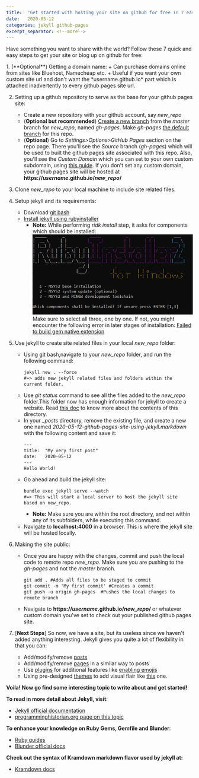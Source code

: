 ```yaml
---
title:  "Get started with hosting your site on github for free in 7 easy steps"
date:   2020-05-12
categories: jekyll github-pages
excerpt_separator: <!--more-->
---
```

Have something you want to share with the world? Follow these 7 quick and easy steps to get your site or blog up on github for free:
<!--more-->
<meta name="description" content="{{ post.excerpt }}">
1. (**Optional**) Getting a domain name:
	+ Can purchase domains online from sites like Bluehost, Namecheap etc.
	+ Useful if you want your own custom site url and don't want the *username.github.io* part which is attached inadvertently to every github pages site url.

2. Setting up a github repository to serve as the base for your github pages site:
	* Create a new repository with your github account, say *new_repo*
	* (**Optional but recommended**) [Create a new branch][create-branch] from the *master* branch for *new_repo*, named *gh-pages*. Make *gh-pages* [the default branch][default-branch] for this repo.
	* (**Optional**) Go to *Settings>Options>GitHub Pages* section on the repo page. There you'll see the *Source* branch (*gh-pages*) which will be used to built the github pages site associated with this repo. Also, you'll see the *Custom Domain* which you can set to your own custom subdomain, using [this guide][custom-domain-guide]. If you don't set any custom domain, your github pages site will be hosted at **https://*username*.github.io/*new_repo*/**

3. Clone *new_repo* to your local machine to include site related files.
4. Setup jekyll and its requirements:
	* Download [git bash][git-bash]
	* [Install jekyll using rubyinstaller][install-jekyll]
		* **Note:** While performing *ridk install* step, it asks for components which should be installed:
		![ruby installer message](/assets/images/ruby-installer-message.PNG)
		Make sure to select all three, one by one. If not, you might encounter the following error in later stages of installation: [Failed to build gem native extension][error]

5. Use jekyll to create site related files in your local *new_repo* folder:
	* Using git bash,navigate to your *new_repo* folder, and run the following command:
		```
		jekyll new . --force
		#=> adds new jekyll related files and folders within the current folder.
		```
	* Use *git status* command to see all the files added to the *new_repo* folder.This folder now has enough information for jekyll to create a website. Read [this doc][dir-str] to know more about the contents of this directory.
	* In your *_posts* directory, remove the existing file, and create a new one named *2020-05-12-github-pages-site-using-jekyll.markdown* with the following content and save it:
		```
		---
		title:  "My very first post"
		date:   2020-05-12
		---
		Hello World!
		```
	* Go ahead and build the jekyll site:
		```
		bundle exec jekyll serve --watch
		#=> This will start a local server to host the jekyll site based on new_repo.
		```
		* **Note:** Make sure you are within the root directory, and not within any of its subfolders, while executing this command.
	* Navigate to **localhost:4000** in a browser. This is where the jekyll site will be hosted locally.

6. Making the site public:
	* Once you are happy with the changes, commit and push the local code to remote repo *new_repo*. Make sure you are pushing to the *gh-pages* and not the *master* branch.
		```
		git add . #Adds all files to be staged to commit
		git commit -m 'My first commit' #Creates a commit
		git push -u origin gh-pages  #Pushes the local changes to remote branch
		```
	* Navigate to **https://*username*.github.io/*new_repo*/** or whatever custom domain you've set to check out your published github pages site.

7. [**Next Steps**] So now, we have a site, but its useless since we haven't added anything interesting. Jekyll gives you quite a lot of flexibility in that you can:
	* Add/modify/remove [posts][posts]
	* Add/modify/remove [pages][pages] in a similar way to posts
	* Use [plugins][plugins] for additional features like [enabling emojis][enbl-emoji]
	* Using pre-designed [themes][themes] to add visual flair like [this][theme-ex] one.


**Voila! Now go find some interesting topic to write about and get started!**

**To read in more detail about Jekyll, visit**:
* [Jekyll official documentation][jekyll-docs]
* [programminghistorian.org page on this topic][ph.org]

**To enhance your knowledge on Ruby Gems, Gemfile and Blunder**:
* [Ruby guides][ruby-guides]
* [Blunder official docs][blunder-docs]

**Check out the syntax of Kramdown markdown flavor used by jekyll at:**
* [Kramdown docs][kram-docs]


[create-branch]:https://help.github.com/en/github/collaborating-with-issues-and-pull-requests/creating-and-deleting-branches-within-your-repository
[default-branch]:https://help.github.com/en/github/administering-a-repository/setting-the-default-branch
[custom-domain-guide]: https://help.github.com/en/github/working-with-github-pages/managing-a-custom-domain-for-your-github-pages-site
[git-bash]: https://git-scm.com/download/win
[install-jekyll]: https://jekyllrb.com/docs/installation/windows/#installation-via-rubyinstaller
[error]: https://github.com/jekyll/jekyll/issues/7000
[dir-str]: https://jekyllrb.com/docs/structure/
[plugins]: https://jekyllrb.com/docs/plugins/
[enbl-emoji]: https://github.com/yihangho/emoji-for-jekyll
[themes]: https://jekyllrb.com/docs/themes/
[theme-ex]: https://github.com/mmistakes/minimal-mistakes
[posts]: https://jekyllrb.com/docs/posts/
[pages]: https://jekyllrb.com/docs/pages/
[ph.org]: https://programminghistorian.org/en/lessons/building-static-sites-with-jekyll-github-pages
[jekyll-docs]: https://jekyllrb.com/docs/
[ruby-guides]: https://guides.rubygems.org/
[blunder-docs]: https://bundler.io/docs.html
[kram-docs]: https://kramdown.gettalong.org/documentation.html
